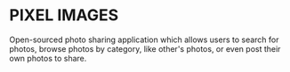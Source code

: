 # PIXEL IMAGES

Open-sourced photo sharing application which allows users to search for photos, browse photos by category, like other's photos, or even post their own photos to share.
